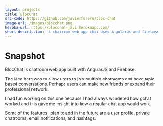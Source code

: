 ```yaml
---
layout: projects
title: BlocChat
src-code: https://github.com/javierforero/bloc-chat
image-url: /images/blocchat.png
heroku-url: https://blocchat-javi.herokuapp.com/
short-description: "A chatroom web app that uses AngularJS and firebase."
---
```


Snapshot
========

BlocChat is chatroom web app built with AngularJS and Firebase.

The idea here was to allow users to join multiple chatrooms and have topic based conversations. Perhaps users can make new friends or expand their professional network.

I had fun working on this one because I had always wondered how gchat worked and this gave me insight into how a regular chat app would work.

Some of the features I plan to add in the future are a user profile, private chatrooms, email notifications, and hashtags.
